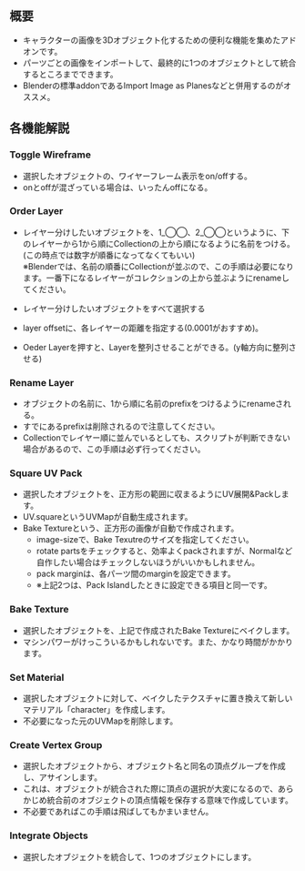 ## 概要
- キャラクターの画像を3Dオブジェクト化するための便利な機能を集めたアドオンです。
- パーツごとの画像をインポートして、最終的に1つのオブジェクトとして統合するところまでできます。
- Blenderの標準addonであるImport Image as Planesなどと併用するのがオススメ。
##  各機能解説
### Toggle Wireframe
- 選択したオブジェクトの、ワイヤーフレーム表示をon/offする。
- onとoffが混ざっている場合は、いったんoffになる。
### Order Layer
- レイヤー分けしたいオブジェクトを、1_◯◯、2_◯◯というように、下のレイヤーから1から順にCollectionの上から順になるように名前をつける。
(この時点では数字が順番になってなくてもいい)<br>
※Blenderでは、名前の順番にCollectionが並ぶので、この手順は必要になります。一番下になるレイヤーがコレクションの上から並ぶようにrenameしてください。

- レイヤー分けしたいオブジェクトをすべて選択する
- layer offsetに、各レイヤーの距離を指定する(0.0001がおすすめ)。
- Oeder Layerを押すと、Layerを整列させることができる。(y軸方向に整列させる)
### Rename Layer
- オブジェクトの名前に、1から順に名前のprefixをつけるようにrenameされる。
- すでにあるprefixは削除されるので注意してください。
- Collectionでレイヤー順に並んでいるとしても、スクリプトが判断できない場合があるので、この手順は必ず行ってください。
### Square UV Pack
- 選択したオブジェクトを、正方形の範囲に収まるようにUV展開&Packします。　
- UV.squareというUVMapが自動生成されます。
- Bake Textureという、正方形の画像が自動で作成されます。
  - image-sizeで、Bake Texutreのサイズを指定してください。
  - rotate partsをチェックすると、効率よくpackされますが、Normalなど自作したい場合はチェックしないほうがいいかもしれません。
  - pack marginは、各パーツ間のmarginを設定できます。
  - ※上記2つは、Pack Islandしたときに設定できる項目と同一です。
### Bake Texture
- 選択したオブジェクトを、上記で作成されたBake Textureにベイクします。
- マシンパワーがけっこういるかもしれないです。また、かなり時間がかかります。
### Set Material
- 選択したオブジェクトに対して、ベイクしたテクスチャに置き換えて新しいマテリアル「character」を作成します。
- 不必要になった元のUVMapを削除します。
### Create Vertex Group
- 選択したオブジェクトから、オブジェクト名と同名の頂点グループを作成し、アサインします。
- これは、オブジェクトが統合された際に頂点の選択が大変になるので、あらかじめ統合前のオブジェクトの頂点情報を保存する意味で作成しています。
- 不必要であればこの手順は飛ばしてもかまいません。
### Integrate Objects
- 選択したオブジェクトを統合して、1つのオブジェクトにします。